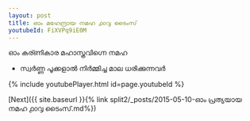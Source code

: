 ```yaml
---
layout: post
title: ഓം മഹേന്ദ്രായ നമഹ ൧൦൮ ടൈംസ്
youtubeId: FiXVPq9iE0M
---
```

 
 
 ഓം കര്ണികാര മഹാസ്ത്രവിഗ്നെ നമഹ 
 
 -  സ്വർണ്ണ പൂക്കളാൽ നിർമ്മിച്ച മാല ധരിക്കുന്നവർ 
 
  
 
  
 
 
 
 
 
 


{% include youtubePlayer.html id=page.youtubeId %}
 
[Next]({{ site.baseurl }}{% link  split2/_posts/2015-05-10-ഓം പ്രത്യയായ നമഹ ൧൦൮ ടൈംസ്.md%})
 
